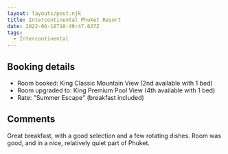 ```yaml
---
layout: layouts/post.njk
title: Intercontinental Phuket Resort
date: 2022-06-18T10:49:47.637Z
tags:
  - Intercontinental
---
```

## Booking details

- Room booked: King Classic Mountain View (2nd available with 1 bed)
- Room upgraded to: King Premium Pool View (4th available with 1 bed)
- Rate: "Summer Escape" (breakfast included)

## Comments

Great breakfast, with a good selection and a few rotating dishes. Room was good, and in a nice, relatively quiet part of Phuket. 
